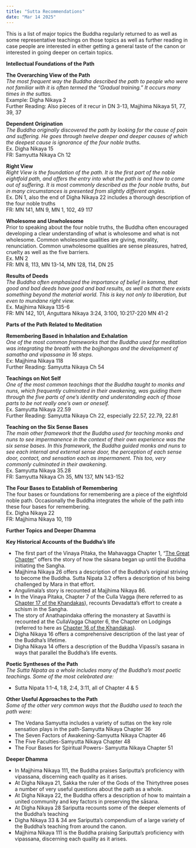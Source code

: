 ```yaml
---
title: "Sutta Recommendations"
date: "Mar 14 2025"
---
```


This is a list of major topics the Buddha regularly returned to as well as some representative teachings on those topics as well as further reading in case people are interested in either getting a general taste of the canon or interested in going deeper on certain topics.

**Intellectual Foundations of the Path**

**The Overarching View of the Path**  
_The most frequent way the Buddha described the path to people who were not familiar with it is often termed the “Gradual training.” It occurs many times in the suttas._  
Example: Digha Nikaya 2  
Further Reading: Also pieces of it recur in DN 3-13, Majjhima Nikaya 51, 77, 39, 37

**Dependent Origination**  
_The Buddha originally discovered the path by looking for the cause of pain and suffering. He goes through twelve deeper and deeper causes of which the deepest cause is ignorance of the four noble truths._  
Ex. Digha Nikaya 15  
FR: Samyutta Nikaya Ch 12

**Right View**  
_Right View is the foundation of the path. It is the first part of the noble eightfold path, and offers the entry into what the path is and how to come out of suffering. It is most commonly described as the four noble truths, but in many circumstances is presented from slightly different angles._  
Ex. DN 1, also the end of Digha Nikaya 22 includes a thorough description of the four noble truths  
FR: MN 141, MN 9, MN 1, 102, 49 117

**Wholesome and Unwholesome**  
Prior to speaking about the four noble truths, the Buddha often encouraged developing a clear understanding of what is wholesome and what is not wholesome. Common wholesome qualities are giving, morality, renunciation. Common unwholesome qualities are sense pleasures, hatred, cruelty as well as the five barriers.  
Ex. MN 2  
FR: MN 8, 113, MN 13-14, MN 128, 114, DN 25

**Results of Deeds**  
_The Buddha often emphasized the importance of belief in kamma, that good and bad deeds have good and bad results, as well as that there exists something beyond the material world. This is key not only to liberation, but even to mundane right view._  
Ex. Majjhima Nikaya 135-6  
FR: MN 142, 101, Anguttara Nikaya 3:24, 3:100, 10:217-220 MN 41-2

**Parts of the Path Related to Meditation**

**Remembering Based in Inhalation and Exhalation**  
_One of the most common frameworks that the Buddha used for meditation was integrating the breath with the bojjhangas and the development of samatha and vipassana in 16 steps._  
Ex: Majjhima Nikaya 118  
Further Reading: Samyutta Nikaya Ch 54

**Teachings on Not Self**  
_One of the most common teachings that the Buddha taught to monks and nuns, which frequently culminated in their awakening, was guiding them through the five parts of one’s identity and understanding each of those parts to be not really one’s own or oneself._  
Ex. Samyutta Nikaya 22.59  
Further Reading: Samyutta Nikaya Ch 22, especially 22.57, 22.79, 22.81

**Teaching on the Six Sense Bases**  
_The main other framework that the Buddha used for teaching monks and nuns to see impermanence in the context of their own experience was the six sense bases. In this framework, the Buddha guided monks and nuns to see each internal and external sense door, the perception of each sense door, contact, and sensation each as impermanent. This too, very commonly culminated in their awakening._  
Ex. Samyutta Nikaya 35.28  
FR: Samyutta Nikaya Ch 35, MN 137, MN 143-152

**The Four Bases to Establish of Remembering**  
The four bases or foundations for remembering are a piece of the eightfold noble path. Occasionally the Buddha integrates the whole of the path into these four bases for remembering.  
Ex. Digha Nikaya 22  
FR: Majjhima Nikaya 10, 119

**Further Topics and Deeper Dhamma**

**Key Historical Accounts of the Buddha’s life**

- The first part of the Vinaya Pitaka, the Mahavagga Chapter 1, “[The Great Chapter](https://suttacentral.net/pli-tv-kd?view=normal&lang=en)” offers the story of how the sāsana began up until the Buddha initiating the Sangha.
- Majjhima Nikaya 26 offers a description of the Buddha’s original striving to become the Buddha. Sutta Nipata 3.2 offers a description of his being challenged by Mara in that effort.
- Angulimala’s story is recounted at Majjhima Nikaya 86\.
- In the Vinaya Pitaka, Chapter 7 of the Culla Vagga (here referred to as [Chapter 17 of the Khandakas](https://suttacentral.net/pli-tv-kd?view=normal&lang=en)), recounts Devadatta’s effort to create a schism in the Sangha.
- The story of Anathapindaka offering the monastery at Savatthi is recounted at the CullaVagga Chapter 6, the Chapter on Lodgings (referred to here as [Chapter 16 of the Khandakas](https://suttacentral.net/pli-tv-kd?view=normal&lang=en)).
- Digha Nikaya 16 offers a comprehensive description of the last year of the Buddha’s lifetime.
- Digha Nikaya 14 offers a description of the Buddha Vipassi’s sasana in ways that parallel the Buddha’s life events.

**Poetic Syntheses of the Path**  
_The Sutta Nipata as a whole includes many of the Buddha’s most poetic teachings. Some of the most celebrated are:_

- Sutta Nipata 1:1-4, 1:8, 2:4, 3:11, all of Chapter 4 & 5

**Other Useful Approaches to the Path**  
_Some of the other very common ways that the Buddha used to teach the path were:_

- The Vedana Samyutta includes a variety of suttas on the key role sensation plays in the path-Samyutta Nikaya Chapter 36
- The Seven Factors of Awakening-Samyutta Nikaya Chapter 46
- The Five Faculties-Samyutta Nikaya Chapter 48
- The Four Bases for Spiritual Powers- Samyutta Nikaya Chapter 51

**Deeper Dhamma**

- In Majjhima Nikaya 111, the Buddha praises Sariputta’s proficiency with vipassana, discerning each quality as it arises.
- At Digha Nikaya 21, Sakka the ruler of the Gods of the Thirtythree poses a number of very useful questions about the path as a whole.
- At Digha Nikaya 22, the Buddha offers a description of how to maintain a united community and key factors in preserving the sāsana.
- At Digha Nikaya 28 Sariputta recounts some of the deeper elements of the Buddha’s teaching
- Digha Nikaya 33 & 34 are Sariputta’s compendium of a large variety of the Buddha’s teaching from around the canon.
- Majjhima Nikaya 111 is the Buddha praising Sariputta’s proficiency with vipassana, discerning each quality as it arises.
